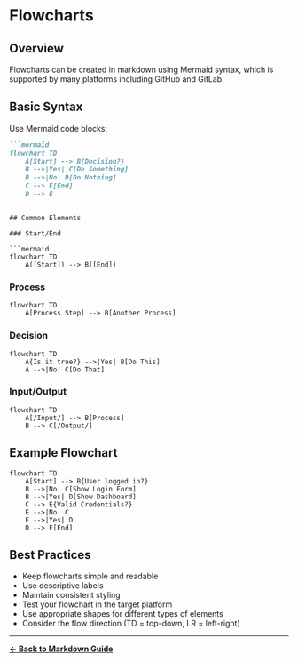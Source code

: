 # Flowcharts

## Overview

Flowcharts can be created in markdown using Mermaid syntax, which is supported by many platforms including GitHub and GitLab.

## Basic Syntax

Use Mermaid code blocks:

```markdown
```mermaid
flowchart TD
    A[Start] --> B{Decision?}
    B -->|Yes| C[Do Something]
    B -->|No| D[Do Nothing]
    C --> E[End]
    D --> E
```
```

## Common Elements

### Start/End

```mermaid
flowchart TD
    A([Start]) --> B([End])
```

### Process

```mermaid
flowchart TD
    A[Process Step] --> B[Another Process]
```

### Decision

```mermaid
flowchart TD
    A{Is it true?} -->|Yes| B[Do This]
    A -->|No| C[Do That]
```

### Input/Output

```mermaid
flowchart TD
    A[/Input/] --> B[Process]
    B --> C[/Output/]
```

## Example Flowchart

```mermaid
flowchart TD
    A[Start] --> B{User logged in?}
    B -->|No| C[Show Login Form]
    B -->|Yes| D[Show Dashboard]
    C --> E{Valid Credentials?}
    E -->|No| C
    E -->|Yes| D
    D --> F[End]
```

## Best Practices

- Keep flowcharts simple and readable
- Use descriptive labels
- Maintain consistent styling
- Test your flowchart in the target platform
- Use appropriate shapes for different types of elements
- Consider the flow direction (TD = top-down, LR = left-right)

---

**[← Back to Markdown Guide](../MARKDOWN.md)**
